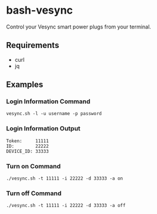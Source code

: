 # bash-vesync
Control your Vesync smart power plugs from your terminal.

## Requirements
* curl
* jq

## Examples

### Login Information Command
`vesync.sh -l -u username -p password`
### Login Information Output
```
Token:     11111
ID:        22222
DEVICE_ID: 33333
```

### Turn on Command
`./vesync.sh -t 11111 -i 22222 -d 33333 -a on`

### Turn off Command
`./vesync.sh -t 11111 -i 22222 -d 33333 -a off`
